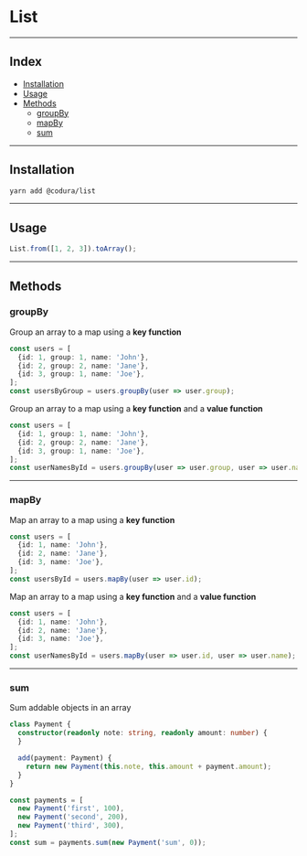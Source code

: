 # List

---

## Index
- [Installation](#installation)
- [Usage](#usage)
- [Methods](#methods)
  - [groupBy](#groupBy)
  - [mapBy](#mapBy)
  - [sum](#sum)

---

## Installation
```sh
yarn add @codura/list
```
---

## Usage
```ts
List.from([1, 2, 3]).toArray();
```
---

## Methods

### groupBy

Group an array to a map using a **key function**

```ts
const users = [
  {id: 1, group: 1, name: 'John'},
  {id: 2, group: 2, name: 'Jane'},
  {id: 3, group: 1, name: 'Joe'},
];
const usersByGroup = users.groupBy(user => user.group);
```

Group an array to a map using a **key function** and a **value function**

```ts
const users = [
  {id: 1, group: 1, name: 'John'},
  {id: 2, group: 2, name: 'Jane'},
  {id: 3, group: 1, name: 'Joe'},
];
const userNamesById = users.groupBy(user => user.group, user => user.name);
```

---

### mapBy

Map an array to a map using a **key function**

```ts
const users = [
  {id: 1, name: 'John'},
  {id: 2, name: 'Jane'},
  {id: 3, name: 'Joe'},
];
const usersById = users.mapBy(user => user.id);
```

Map an array to a map using a **key function** and a **value function**

```ts
const users = [
  {id: 1, name: 'John'},
  {id: 2, name: 'Jane'},
  {id: 3, name: 'Joe'},
];
const userNamesById = users.mapBy(user => user.id, user => user.name);
```

---

### sum

Sum addable objects in an array

```ts
class Payment {
  constructor(readonly note: string, readonly amount: number) {
  }

  add(payment: Payment) {
    return new Payment(this.note, this.amount + payment.amount);
  }
}

const payments = [
  new Payment('first', 100),
  new Payment('second', 200),
  new Payment('third', 300),
];
const sum = payments.sum(new Payment('sum', 0));
```
